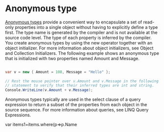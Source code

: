 # Anonymous type

<a href=https://msdn.microsoft.com/en-us/library/bb397696.aspx>Anonymous types</a> provide a convenient way to encapsulate a set of read-only properties into a single object without having to explicitly define a type first. The type name is generated by the compiler and is not available at the source code level. The type of each property is inferred by the compiler.
You create anonymous types by using the new operator together with an object initializer. For more information about object initializers, see Object and Collection Initializers.
The following example shows an anonymous type that is initialized with two properties named Amount and Message.
```C#
  
var v = new { Amount = 108, Message = "Hello" };  
  
// Rest the mouse pointer over v.Amount and v.Message in the following  
// statement to verify that their inferred types are int and string.  
Console.WriteLine(v.Amount + v.Message);  

```

Anonymous types typically are used in the select clause of a query expression to return a subset of the properties from each object in the source sequence. For more information about queries, see LINQ Query Expressions.

var items1=items.where(p=>p.Name
